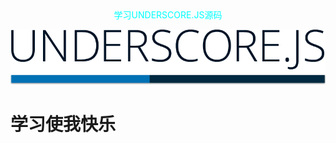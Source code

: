 <div align=center><font color=#00ffff>学习UNDERSCORE.JS源码</font></div>

![](/assets/underscore.png)

# 学习使我快乐





